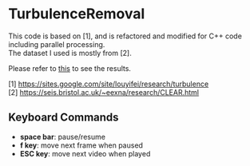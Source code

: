 # TurbulenceRemoval

  This code is based on [1], and is refactored and modified for C++ code including parallel processing.  
  The dataset I used is mostly from [2]. 
  
  Please refer to [this](https://jeesunkim.com/projects/turbulence_removal/) to see the results.
  
  
  [1] <https://sites.google.com/site/louyifei/research/turbulence>  
  [2] <https://seis.bristol.ac.uk/~eexna/research/CLEAR.html>
    


## Keyboard Commands
  * **space bar**: pause/resume
  * **f key**: move next frame when paused
  * **ESC key**: move next video when played
